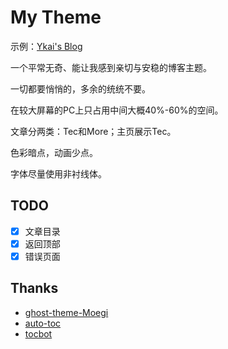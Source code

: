 # My Theme

示例：[Ykai's Blog](https://blog.ykai.top)

一个平常无奇、能让我感到亲切与安稳的博客主题。

一切都要悄悄的，多余的统统不要。

在较大屏幕的PC上只占用中间大概40%-60%的空间。

文章分两类：Tec和More；主页展示Tec。

色彩暗点，动画少点。

字体尽量使用非衬线体。

## TODO

- [x] 文章目录
- [x] 返回顶部
- [x] 错误页面

## Thanks

- [ghost-theme-Moegi](https://github.com/moegi-design/ghost-theme-Moegi)
- [auto-toc](https://github.com/timaschew/auto-toc.js/)
- [tocbot](https://github.com/tscanlin/tocbot)